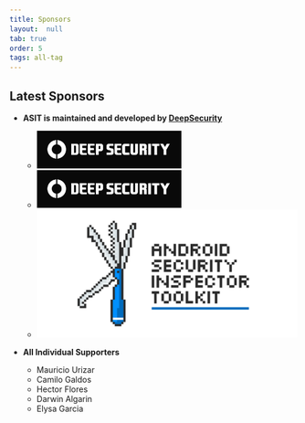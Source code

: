 ```yaml
---
title: Sponsors
layout:  null
tab: true
order: 5
tags: all-tag
---
```


## Latest Sponsors

* **ASIT is maintained and developed by [DeepSecurity](https://deepsecurity.pe/)**
  * ![Deepsecurity](/assets/images/logo_deepsecurity.png)
  * ![Deepsecurity](/assets/images/logo_deepsecurity.jpg)
  * ![Android Security Inspector Toolkit](/assets/images/ASIT__Banner.jpg)


* **All Individual Supporters**
  * Mauricio Urizar
  * Camilo Galdos
  * Hector Flores
  * Darwin Algarin
  * Elysa Garcia
